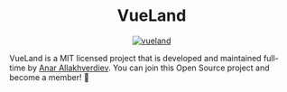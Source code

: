 
<h1 align="center">VueLand</h1>
<p  align="center">
   <a href="https://imgbb.com/">
      <img src="https://i.ibb.co/9yppwCj/vueland.png" alt="vueland" border="0">
   </a>
</p>

VueLand is a MIT licensed project that is developed and maintained full-time by [Anar Allakhverdiev](https://github.com/wiseadme). 
You can join this Open Source project and become a member! 🎉
